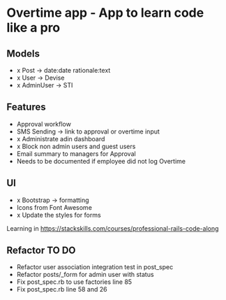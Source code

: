 # Overtime app - App to learn code like a pro

## Models
- x Post -> date:date rationale:text
- x User -> Devise
- x AdminUser -> STI

## Features
- Approval workflow
- SMS Sending -> link to approval or overtime input
- x Administrate adin dashboard
- x Block non admin users and guest users
- Email summary to managers for Approval
- Needs to be documented if employee did not log Overtime

## UI
- x Bootstrap -> formatting
- Icons from Font Awesome
- x Update the styles for forms

Learning in https://stackskills.com/courses/professional-rails-code-along

## Refactor TO DO
- Refactor user association integration test in post_spec
- Refactor posts/_form for admin user with status
- Fix post_spec.rb to use factories line 85
- Fix post_spec.rb line 58 and 26
